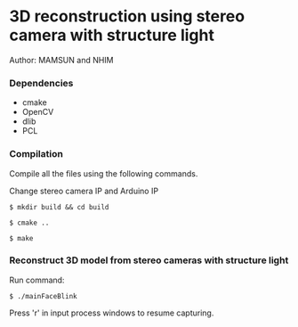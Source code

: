 # 3D reconstruction using stereo camera with structure light

Author: MAMSUN and NHIM

### Dependencies
- cmake
- OpenCV
- dlib
- PCL
### Compilation

Compile all the files using the following commands.

Change stereo camera IP and Arduino IP

`$ mkdir build && cd build`

`$ cmake ..`

`$ make`

### Reconstruct 3D model from stereo cameras with structure light
Run command:

`$ ./mainFaceBlink`

Press 'r' in input process windows to resume capturing.
